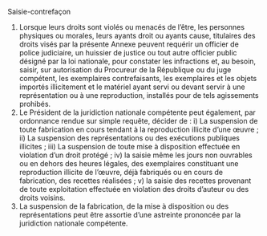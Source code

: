 Saisie-contrefaçon
1) Lorsque leurs droits sont violés ou menacés de l’être, les personnes physiques ou
morales, leurs ayants droit ou ayants cause, titulaires des droits visés par la présente
Annexe peuvent requérir un officier de police judiciaire, un huissier de justice ou tout
autre officier public désigné par la loi nationale, pour constater les infractions et, au
besoin, saisir, sur autorisation du Procureur de la République ou du juge compétent, les
exemplaires contrefaisants, les exemplaires et les objets importés illicitement et le
matériel ayant servi ou devant servir à une représentation ou à une reproduction,
installés pour de tels agissements prohibés.
2) Le Président de la juridiction nationale compétente peut également, par ordonnance
rendue sur simple requête, décider de :
i) La suspension de toute fabrication en cours tendant à la
reproduction illicite d’une œuvre ;
ii) La suspension des représentations ou des exécutions publiques
illicites ;
iii) La suspension de toute mise à disposition effectuée en violation
d’un droit protégé ;
iv) la saisie même les jours non ouvrables ou en dehors des heures
légales, des exemplaires constituant une reproduction illicite de
l’œuvre, déjà fabriqués ou en cours de fabrication, des recettes
réalisées ;
v) la saisie des recettes provenant de toute exploitation effectuée en
violation des droits d’auteur ou des droits voisins.
3) La suspension de la fabrication, de la mise à disposition ou des représentations peut
être assortie d’une astreinte prononcée par la juridiction nationale compétente.